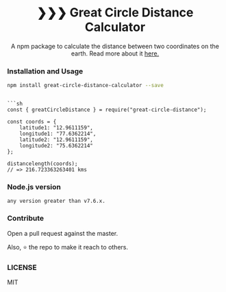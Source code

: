 <h1  align="center">❯❯❯ Great Circle Distance Calculator</h1>
<p  align="center">A npm package to calculate the distance between two coordinates on the earth. Read more about it <a href="https://en.wikipedia.org/wiki/Great-circle_distance" target="_blank">here.</a></p>


### Installation and Usage

```sh
npm install great-circle-distance-calculator --save
```

<!-- or -->

<!-- ```sh
yarn add great-circle-distance -->
```

```sh
const { greatCircleDistance } = require("great-circle-distance");

const coords = {
    latitude1: "12.9611159",
    longitude1: "77.6362214",
    latitude2: "12.9611159",
    longitude2: "75.6362214"
};

distancelength(coords);
// => 216.723363263401 kms
```

### Node.js version

```
any version greater than v7.6.x.
```

### Contribute

Open a pull request against the master.

Also, ⭐ the repo to make it reach to others.

### LICENSE

MIT